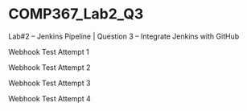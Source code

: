 # COMP367_Lab2_Q3
Lab#2 – Jenkins Pipeline | Question 3 – Integrate Jenkins with GitHub

Webhook Test Attempt 1

Webhook Test Attempt 2

Webhook Test Attempt 3

Webhook Test Attempt 4
